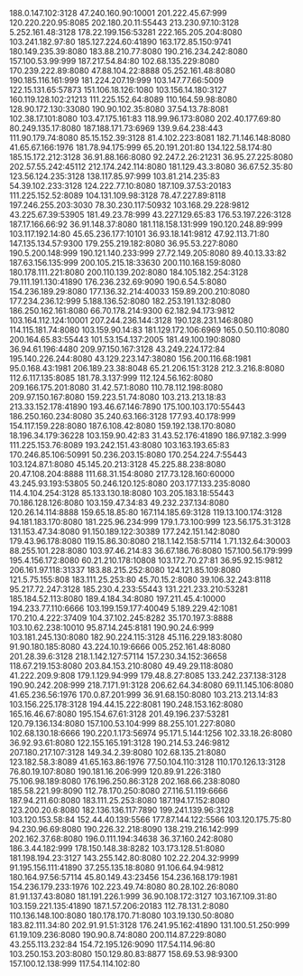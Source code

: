 188.0.147.102:3128
47.240.160.90:10001
201.222.45.67:999
120.220.220.95:8085
202.180.20.11:55443
213.230.97.10:3128
5.252.161.48:3128
178.22.199.156:53281
222.165.205.204:8080
103.241.182.97:80
185.127.224.60:41890
163.172.85.150:9741
180.149.235.39:8080
183.88.210.77:8080
190.216.234.242:8080
157.100.53.99:999
187.217.54.84:80
102.68.135.229:8080
170.239.222.89:8080
47.88.104.22:8888
05.252.161.48:8080
190.185.116.161:999
181.224.207.19:999
103.147.77.66:5009
122.15.131.65:57873
151.106.18.126:1080
103.156.14.180:3127
160.119.128.102:21213
111.225.152.64:8089
110.164.59.98:8080
128.90.172.130:33080
190.90.102.35:8080
37.54.13.78:8081
102.38.17.101:8080
103.47.175.161:83
118.99.96.173:8080
202.40.177.69:80
80.249.135.17:8080
187.188.171.73:6969
139.9.64.238:443
111.90.179.74:8080
85.15.152.39:3128
81.4.102.223:8081
182.71.146.148:8080
41.65.67.166:1976
181.78.94.175:999
65.20.191.201:80
134.122.58.174:80
185.15.172.212:3128
36.91.88.166:8080
92.247.2.26:21231
36.95.27.225:8080
202.57.55.242:45112
212.174.242.114:8080
181.129.43.3:8080
36.67.52.35:80
123.56.124.235:3128
138.117.85.97:999
103.81.214.235:83
54.39.102.233:3128
124.222.77.10:8080
187.109.37.53:20183
111.225.152.52:8089
104.131.109.98:3128
78.47.227.89:8118
197.246.255.203:3030
78.30.230.117:50932
103.168.29.228:9812
43.225.67.39:53905
181.49.23.78:999
43.227.129.65:83
176.53.197.226:3128
187.17.166.66:92
36.91.148.37:8080
181.118.158.131:999
190.120.248.89:999
103.117.192.14:80
45.65.236.177:10101
36.93.18.141:9812
47.92.113.71:80
147.135.134.57:9300
179.255.219.182:8080
36.95.53.227:8080
190.5.200.148:999
190.121.140.233:999
27.72.149.205:8080
89.40.13.33:82
187.63.156.135:999
200.105.215.18:33630
200.110.168.159:8080
180.178.111.221:8080
200.110.139.202:8080
184.105.182.254:3128
79.111.191.130:41890
176.236.232.69:9090
190.6.54.5:8080
154.236.189.29:8080
177.136.32.214:40033
159.89.200.210:8080
177.234.236.12:999
5.188.136.52:8080
182.253.191.132:8080
186.250.162.161:8080
66.70.178.214:9300
62.182.94.173:9812
103.164.112.124:10001
207.244.236.144:3128
190.128.231.146:8080
114.115.181.74:8080
103.159.90.14:83
181.129.172.106:6969
165.0.50.110:8080
200.164.65.83:55443
101.53.154.137:2005
181.49.100.190:8080
36.94.61.196:4480
209.97.150.167:3128
43.249.224.172:84
195.140.226.244:8080
43.129.223.147:38080
156.200.116.68:1981
95.0.168.43:1981
206.189.23.38:8048
65.21.206.151:3128
212.3.216.8:8080
112.6.117.135:8085
181.78.3.137:999
112.124.56.162:8080
209.166.175.201:8080
31.42.57.1:8080
110.78.112.198:8080
209.97.150.167:8080
159.223.51.74:8080
103.213.213.18:83
213.33.152.178:41890
193.46.67.146:7890
175.100.103.170:55443
186.250.160.234:8080
35.240.63.166:3128
177.93.40.178:999
154.117.159.228:8080
187.6.108.42:8080
159.192.138.170:8080
18.196.34.179:36228
103.159.90.42:83
31.43.52.176:41890
186.97.182.3:999
111.225.153.76:8089
193.242.151.43:8080
103.163.193.65:83
170.246.85.106:50991
50.236.203.15:8080
170.254.224.7:55443
103.124.87.1:8080
45.145.20.213:3128
45.225.88.238:8080
20.47.108.204:8888
111.68.31.154:8080
217.73.128.160:60000
43.245.93.193:53805
50.246.120.125:8080
203.177.133.235:8080
114.4.104.254:3128
85.133.130.18:8080
103.205.183.18:55443
70.186.128.126:8080
103.159.47.34:83
49.232.237.134:8080
120.26.14.114:8888
159.65.18.85:80
167.114.185.69:3128
119.13.100.174:3128
94.181.183.170:8080
181.225.96.234:999
179.1.73.100:999
123.56.175.31:3128
131.153.47.34:8080
91.150.189.122:30389
177.242.151.142:8080
179.43.96.178:8080
119.15.86.30:8080
218.1.142.158:57114
1.71.132.64:30003
88.255.101.228:8080
103.97.46.214:83
36.67.186.76:8080
157.100.56.179:999
195.4.156.172:8080
60.21.210.178:10808
103.172.70.27:81
36.95.92.15:9812
206.161.97.118:31337
183.88.215.252:8080
124.121.85.109:8080
121.5.75.155:808
183.111.25.253:80
45.70.15.2:8080
39.106.32.243:8118
95.217.72.247:3128
185.230.4.233:55443
131.221.233.210:53281
185.184.52.113:8080
189.4.184.34:8080
197.211.45.4:10000
194.233.77.110:6666
103.199.159.177:40049
5.189.229.42:1081
170.210.4.222:37409
104.37.102.245:8282
35.170.197.3:8888
103.10.62.238:10010
95.87.14.245:8181
190.90.24.6:999
103.181.245.130:8080
182.90.224.115:3128
45.116.229.183:8080
91.90.180.185:8080
43.224.10.19:6666
005.252.161.48:8080
201.28.39.6:3128
218.1.142.127:57114
157.230.34.152:36658
118.67.219.153:8080
203.84.153.210:8080
49.49.29.118:8080
41.222.209.9:808
179.1.129.94:999
179.48.8.27:8085
133.242.237.138:3128
190.90.242.208:999
218.7.171.91:3128
206.62.64.34:8080
69.11.145.106:8080
41.65.236.56:1976
170.0.87.201:999
36.91.68.150:8080
103.213.213.14:83
103.156.225.178:3128
194.44.15.222:8081
190.248.153.162:8080
165.16.46.67:8080
195.154.67.61:3128
201.49.196.237:53281
120.79.136.134:8080
157.100.53.104:999
88.255.101.227:8080
102.68.130.18:6666
190.220.1.173:56974
95.171.5.144:1256
102.33.18.26:8080
36.92.93.61:8080
122.155.165.191:3128
190.214.53.246:9812
207.180.217.107:3128
149.34.2.39:8080
102.68.135.21:8080
123.182.58.3:8089
41.65.163.86:1976
77.50.104.110:3128
110.170.126.13:3128
76.80.19.107:8080
190.181.16.206:999
120.89.91.226:3180
75.106.98.189:8080
176.196.250.86:3128
202.168.66.238:8080
185.58.221.99:8090
112.78.170.250:8080
27.116.51.119:6666
187.94.211.60:8080
183.111.25.253:8080
187.194.17.152:8080
123.200.20.6:8080
182.136.136.117:7890
199.241.139.96:3128
103.120.153.58:84
152.44.40.139:5566
177.87.144.122:5566
103.120.175.75:80
94.230.96.69:8080
190.226.32.218:8090
138.219.216.142:999
202.162.37.68:8080
196.0.111.194:34638
36.37.160.242:8080
186.3.44.182:999
178.150.148.38:8282
103.173.128.51:8080
181.198.194.23:3127
143.255.142.80:8080
102.22.204.32:9999
91.195.156.111:41890
37.255.135.18:8080
91.106.64.94:9812
180.164.97.56:57114
45.80.149.43:23456
154.236.168.179:1981
154.236.179.233:1976
102.223.49.74:8080
80.28.102.26:8080
81.91.137.43:8080
181.191.226.1:999
36.90.108.172:3127
103.167.109.31:80
103.159.221.135:41890
187.1.57.206:20183
112.78.131.2:8080
110.136.148.100:8080
180.178.170.71:8080
103.19.130.50:8080
183.82.111.34:80
202.91.91.51:3128
176.241.95.162:41890
131.100.51.250:999
61.19.109.236:8080
190.90.8.74:8080
200.114.87.229:8080
43.255.113.232:84
154.72.195.126:9090
117.54.114.96:80
103.250.153.203:8080
150.129.80.83:8877
158.69.53.98:9300
157.100.12.138:999
117.54.114.102:80
